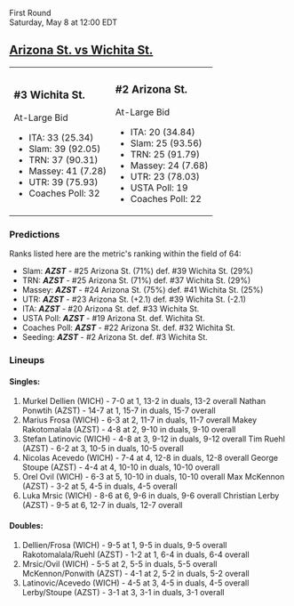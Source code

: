 First Round  
Saturday, May 8 at 12:00 EDT
## [Arizona St. vs Wichita St.](https://www.ncaa.com/game/5833395) 

<table><tr><td>  

### #3 Wichita St.  

At-Large Bid  
- ITA: 33 (25.34)  
- Slam: 39 (92.05)  
- TRN: 37 (90.31)  
- Massey: 41 (7.28)  
- UTR: 39 (75.93)  
- Coaches Poll: 32  

</td><td>  

### #2 Arizona St.  

At-Large Bid  
- ITA: 20 (34.84)  
- Slam: 25 (93.56)  
- TRN: 25 (91.79)  
- Massey: 24 (7.68)  
- UTR: 23 (78.03)  
- USTA Poll: 19  
- Coaches Poll: 22  

</td></tr></table>  

 ### Predictions  

Ranks listed here are the metric's ranking within the field of 64:  
- Slam: ***AZST*** - #25 Arizona St. (71%) def. #39 Wichita St. (29%)  
- TRN: ***AZST*** - #25 Arizona St. (71%) def. #37 Wichita St. (29%)  
- Massey: ***AZST*** - #24 Arizona St. (75%) def. #41 Wichita St. (25%)  
- UTR: ***AZST*** - #23 Arizona St. (+2.1) def. #39 Wichita St. (-2.1)  
- ITA: ***AZST*** - #20 Arizona St. def. #33 Wichita St.  
- USTA Poll: ***AZST*** - #19 Arizona St. def. Wichita St.  
- Coaches Poll: ***AZST*** - #22 Arizona St. def. #32 Wichita St.  
- Seeding: ***AZST*** - #2 Arizona St. def. #3 Wichita St.  

 ### Lineups  

 #### Singles:  
1. Murkel Dellien (WICH) - 7-0 at 1, 13-2 in duals, 13-2 overall
  Nathan Ponwtih (AZST) - 14-7 at 1, 15-7 in duals, 15-7 overall
2. Marius Frosa (WICH) - 6-3 at 2, 11-7 in duals, 11-7 overall
  Makey Rakotomalala (AZST) - 4-8 at 2, 9-10 in duals, 9-10 overall
3. Stefan Latinovic (WICH) - 4-8 at 3, 9-12 in duals, 9-12 overall
  Tim Ruehl (AZST) - 6-2 at 3, 10-5 in duals, 10-5 overall
4. Nicolas Acevedo (WICH) - 7-4 at 4, 12-8 in duals, 12-8 overall
  George Stoupe (AZST) - 4-4 at 4, 10-10 in duals, 10-10 overall
5. Orel Ovil (WICH) - 6-3 at 5, 10-10 in duals, 10-10 overall
  Max McKennon (AZST) - 3-2 at 5, 4-5 in duals, 4-5 overall
6. Luka Mrsic (WICH) - 8-6 at 6, 9-6 in duals, 9-6 overall
  Christian Lerby (AZST) - 9-5 at 6, 12-7 in duals, 12-7 overall

 #### Doubles:  
1. Dellien/Frosa (WICH) - 9-5 at 1, 9-5 in duals, 9-5 overall
  Rakotomalala/Ruehl (AZST) - 1-2 at 1, 6-4 in duals, 6-4 overall
2. Mrsic/Ovil (WICH) - 5-5 at 2, 5-5 in duals, 5-5 overall
  McKennon/Ponwith (AZST) - 4-1 at 2, 5-2 in duals, 5-2 overall
3. Latinovic/Acevedo (WICH) - 4-5 at 3, 4-5 in duals, 4-5 overall
  Lerby/Stoupe (AZST) - 3-1 at 3, 3-1 in duals, 3-1 overall